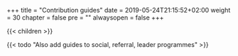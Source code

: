 +++
title = "Contribution guides"
date = 2019-05-24T21:15:52+02:00
weight = 30
chapter = false
pre = ""
alwaysopen = false
+++

{{< children >}}

{{< todo "Also add guides to social, referral, leader programmes" >}}